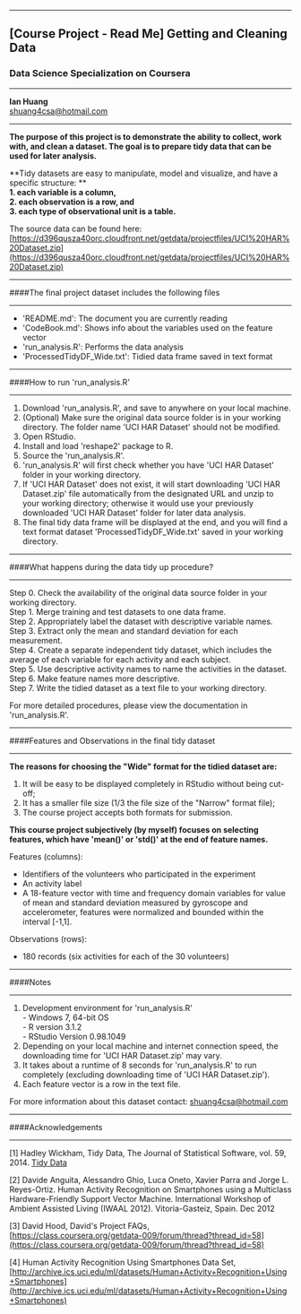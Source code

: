 ***  
## [Course Project - Read Me] Getting and Cleaning Data
### Data Science Specialization on Coursera
***  
**Ian Huang**     
shuang4csa@hotmail.com    

***  

**The purpose of this project is to demonstrate the ability to collect, work with, and clean a dataset. The goal is to prepare tidy data that can be used for later analysis.** 

**Tidy datasets are easy to manipulate, model and visualize, and have a specific structure: **  
**1. each variable is a column,**    
**2. each observation is a row, and**   
**3. each type of observational unit is a table.**   

The source data can be found here:   
[https://d396qusza40orc.cloudfront.net/getdata/projectfiles/UCI%20HAR%20Dataset.zip](https://d396qusza40orc.cloudfront.net/getdata/projectfiles/UCI%20HAR%20Dataset.zip)

***
####The final project dataset includes the following files 
***  
* 'README.md': The document you are currently reading
* 'CodeBook.md': Shows info about the variables used on the feature vector
* 'run_analysis.R': Performs the data analysis
* 'ProcessedTidyDF_Wide.txt': Tidied data frame saved in text format

***
####How to run 'run_analysis.R'      
***
1. Download 'run_analysis.R', and save to anywhere on your local machine.
2. (Optional) Make sure the original data source folder is in your working directory. The folder name 'UCI HAR Dataset' should not be modified.
3. Open RStudio.
4. Install and load 'reshape2' package to R.
5. Source the 'run_analysis.R'.
6. 'run_analysis.R' will first check whether you have 'UCI HAR Dataset' folder in your working directory.
7. If 'UCI HAR Dataset' does not exist, it will start downloading 'UCI HAR Dataset.zip' file automatically from the designated URL and unzip to your working directory; otherwise it would use your previously downloaded 'UCI HAR Dataset' folder for later data analysis.
8. The final tidy data frame will be displayed at the end, and you will find a text format dataset 'ProcessedTidyDF_Wide.txt' saved in your working directory. 

***
####What happens during the data tidy up procedure?
***
Step 0. Check the availability of the original data source folder in your working directory.      
Step 1. Merge training and test datasets to one data frame.  
Step 2. Appropriately label the dataset with descriptive variable names.  
Step 3. Extract only the mean and standard deviation for each measurement.  
Step 4. Create a separate independent tidy dataset, which includes the average of each variable for each activity and each subject.  
Step 5. Use descriptive activity names to name the activities in the dataset.  
Step 6. Make feature names more descriptive.  
Step 7. Write the tidied dataset as a text file to your working directory.     

For more detailed procedures, please view the documentation in 'run_analysis.R'.

***
####Features and Observations in the final tidy dataset
***

**The reasons for choosing the "Wide" format for the tidied dataset are:**            
1. It will be easy to be displayed completely in RStudio without being cut-off;     
2. It has a smaller file size (1/3 the file size of the "Narrow" format file);     
3. The course project accepts both formats for submission.       

**This course project subjectively (by myself) focuses on selecting features, which have 'mean()' or 'std()' at the end of feature names.**               

Features (columns):  
* Identifiers of the volunteers who participated in the experiment  
* An activity label   
* A 18-feature vector with time and frequency domain variables for value of mean and standard deviation measured by gyroscope and accelerometer, features were normalized and bounded within the interval [-1,1].  

Observations (rows):  
* 180 records (six activities for each of the 30 volunteers)

***
####Notes
***
1. Development environment for 'run_analysis.R'    
        - Windows 7, 64-bit OS   
        - R version 3.1.2   
        - RStudio Version 0.98.1049   
2. Depending on your local machine and internet connection speed, the downloading time for 'UCI HAR Dataset.zip' may vary.
3. It takes about a runtime of 8 seconds for 'run_analysis.R' to run completely (excluding downloading time of 'UCI HAR Dataset.zip').
5. Each feature vector is a row in the text file.

For more information about this dataset contact: 
shuang4csa@hotmail.com

***
####Acknowledgements
***
[1] Hadley Wickham, Tidy Data, The Journal of Statistical Software, vol. 59, 2014.   [Tidy Data](http://vita.had.co.nz/papers/tidy-data.html)   

[2] Davide Anguita, Alessandro Ghio, Luca Oneto, Xavier Parra and Jorge L. Reyes-Ortiz. Human Activity Recognition on Smartphones using a Multiclass Hardware-Friendly Support Vector Machine. International Workshop of Ambient Assisted Living (IWAAL 2012). Vitoria-Gasteiz, Spain. Dec 2012

[3] David Hood, David's Project FAQs,     
[https://class.coursera.org/getdata-009/forum/thread?thread_id=58](https://class.coursera.org/getdata-009/forum/thread?thread_id=58)

[4] Human Activity Recognition Using Smartphones Data Set,    
[http://archive.ics.uci.edu/ml/datasets/Human+Activity+Recognition+Using+Smartphones](http://archive.ics.uci.edu/ml/datasets/Human+Activity+Recognition+Using+Smartphones)